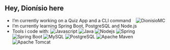 ## Hey, Dionísio here 
<a href="#DionisioMC-title">
  <img src="https://github-readme-stats.vercel.app/api?username=DionisioMC&show_icons=true" alt="DionisioMC" align="right" />
</a>

- I’m currently working on a Quiz App and a CLI command
- I’m currently learning Spring Boot, PostgreSQL and Node.js
- Tools i code with:
  <img alt="Javascript" src="https://shields.io/badge/JavaScript-F7DF1E?logo=JavaScript&logoColor=000&style=flat-square">
  <img alt="Java" src="https://img.shields.io/badge/Java-ED8B00?style=flat-square&logo=openjdk&logoColor=black">
  <img alt="Nodejs" src="https://img.shields.io/badge/-Nodejs-43853d?style=flat-square&logo=Node.js&logoColor=white" />
  <img alt="Spring" src="https://img.shields.io/badge/Spring-6DB33F?style=flat-square&logo=spring&logoColor=white">
  <img alt="Spring Boot" src="https://img.shields.io/badge/SpringBoot-6DB33F?style=flat-square&logo=Spring&logoColor=white">
  <img alt="MySQL" src="https://img.shields.io/badge/mysql-4479A1.svg?style=flat-square&logo=mysql&logoColor=white">
  <img alt="PostgreSQL" src="https://img.shields.io/badge/PostgreSQL-316192?style=flat-square&logo=postgresql&logoColor=white">
  <img alt="Apache Maven" src="https://img.shields.io/badge/Apache%20Maven-C71A36?style=flat-square&logo=Apache%20Maven&logoColor=white">
  <img alt="Apache Tomcat" src="https://img.shields.io/badge/apache%20tomcat-%23F8DC75.svg?style=flat-square&logo=apache-tomcat&logoColor=black">
